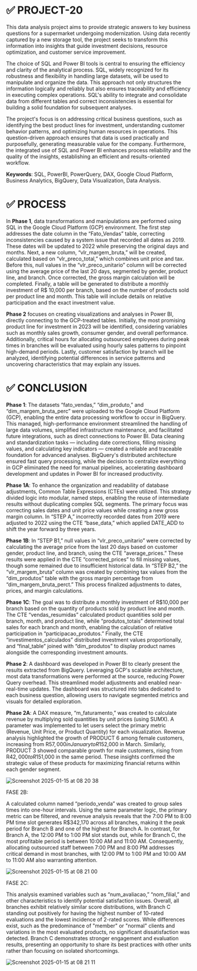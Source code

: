 # ✅ PROJECT-20

This data analysis project aims to provide strategic answers to key business questions for a supermarket undergoing modernization. Using data recently captured by a new storage tool, the project seeks to transform this information into insights that guide investment decisions, resource optimization, and customer service improvement.

The choice of SQL and Power BI tools is central to ensuring the efficiency and clarity of the analytical process. SQL, widely recognized for its robustness and flexibility in handling large datasets, will be used to manipulate and organize the data. This approach not only structures the information logically and reliably but also ensures traceability and efficiency in executing complex operations. SQL's ability to integrate and consolidate data from different tables and correct inconsistencies is essential for building a solid foundation for subsequent analyses.

The project's focus is on addressing critical business questions, such as identifying the best product lines for investment, understanding customer behavior patterns, and optimizing human resources in operations. This question-driven approach ensures that data is used practically and purposefully, generating measurable value for the company. Furthermore, the integrated use of SQL and Power BI enhances process reliability and the quality of the insights, establishing an efficient and results-oriented workflow.

**Keywords**: SQL, PowerBI, PowerQuery, DAX, Google Cloud Platform, Business Analytics, BigQuery, Data Visualization, Data Analysis.

# ✅ PROCESS

In **Phase 1**, data transformations and manipulations are performed using SQL in the Google Cloud Platform (GCP) environment. The first step addresses the date column in the “Fato_Vendas” table, correcting inconsistencies caused by a system issue that recorded all dates as 2019. These dates will be updated to 2022 while preserving the original days and months. Next, a new column, “vlr_margem_bruta,” will be created, calculated based on “vlr_preco_total,” which combines unit price and tax. Before this, null values in the “vlr_preco_unitario” column will be corrected using the average price of the last 20 days, segmented by gender, product line, and branch. Once corrected, the gross margin calculation will be completed. Finally, a table will be generated to distribute a monthly investment of R$ 10,000 per branch, based on the number of products sold per product line and month. This table will include details on relative participation and the exact investment value.

**Phase 2** focuses on creating visualizations and analyses in Power BI, directly connecting to the GCP-treated tables. Initially, the most promising product line for investment in 2023 will be identified, considering variables such as monthly sales growth, consumer gender, and overall performance. Additionally, critical hours for allocating outsourced employees during peak times in branches will be evaluated using hourly sales patterns to pinpoint high-demand periods. Lastly, customer satisfaction by branch will be analyzed, identifying potential differences in service patterns and uncovering characteristics that may explain any issues.

# ✅ CONCLUSION

**Phase 1**: The datasets “fato_vendas,” “dim_produto,” and “dim_margem_bruta_perc” were uploaded to the Google Cloud Platform (GCP), enabling the entire data processing workflow to occur in BigQuery. This managed, high-performance environment streamlined the handling of large data volumes, simplified infrastructure maintenance, and facilitated future integrations, such as direct connections to Power BI. Data cleaning and standardization tasks — including date corrections, filling missing values, and calculating key indicators — created a reliable and traceable foundation for advanced analyses. BigQuery's distributed architecture ensured fast query processing, while the decision to centralize everything in GCP eliminated the need for manual pipelines, accelerating dashboard development and updates in Power BI for increased productivity.

**Phase 1A**: To enhance the organization and readability of database adjustments, Common Table Expressions (CTEs) were utilized. This strategy divided logic into modular, named steps, enabling the reuse of intermediate results without duplicating complex SQL segments. The primary focus was correcting sales dates and unit price values while creating a new gross margin column. In “STEP A,” incorrectly recorded dates from 2019 were adjusted to 2022 using the CTE “base_data,” which applied DATE_ADD to shift the year forward by three years.

**Phase 1B**: In “STEP B1,” null values in “vlr_preco_unitario” were corrected by calculating the average price from the last 20 days based on customer gender, product line, and branch, using the CTE “average_prices.” These results were applied in the CTE “corrected_prices” to fill missing values, though some remained due to insufficient historical data. In “STEP B2,” the “vlr_margem_bruta” column was created by combining tax values from the “dim_produtos” table with the gross margin percentage from “dim_margem_bruta_perct.” This process finalized adjustments to dates, prices, and margin calculations.

**Phase 1C**: The goal was to distribute a monthly investment of R$10,000 per branch based on the quantity of products sold by product line and month. The CTE “vendas_resumidas” calculated product quantities sold per branch, month, and product line, while “produtos_totais” determined total sales for each branch and month, enabling the calculation of relative participation in “participacao_produtos.” Finally, the CTE “investimentos_calculados” distributed investment values proportionally, and “final_table” joined with “dim_produtos” to display product names alongside the corresponding investment amounts.

**Phase 2**: A dashboard was developed in Power BI to clearly present the results extracted from BigQuery. Leveraging GCP's scalable architecture, most data transformations were performed at the source, reducing Power Query overhead. This streamlined model adjustments and enabled near-real-time updates. The dashboard was structured into tabs dedicated to each business question, allowing users to navigate segmented metrics and visuals for detailed exploration.

**Phase 2A**: A DAX measure, “m_faturamento,” was created to calculate revenue by multiplying sold quantities by unit prices (using SUMX). A parameter was implemented to let users select the primary metric (Revenue, Unit Price, or Product Quantity) for each visualization. Revenue analysis highlighted the growth of PRODUCT 6 among female customers, increasing from R$57,000 in January to R$152,000 in March. Similarly, PRODUCT 3 showed comparable growth for male customers, rising from R$42,000 to R$151,000 in the same period. These insights confirmed the strategic value of these products for maximizing financial returns within each gender segment.

![Screenshot 2025-01-15 at 08 20 38](https://github.com/user-attachments/assets/140df707-62c7-4473-9579-780ca693d4d3)

FASE 2B:

A calculated column named “periodo_venda” was created to group sales times into one-hour intervals. Using the same parameter logic, the primary metric can be filtered, and revenue analysis reveals that the 7:00 PM to 8:00 PM time slot generates R$342,170 across all branches, making it the peak period for Branch B and one of the highest for Branch A. In contrast, for Branch A, the 12:00 PM to 1:00 PM slot stands out, while for Branch C, the most profitable period is between 10:00 AM and 11:00 AM. Consequently, allocating outsourced staff between 7:00 PM and 8:00 PM addresses critical demand in most branches, with 12:00 PM to 1:00 PM and 10:00 AM to 11:00 AM also warranting attention.

![Screenshot 2025-01-15 at 08 21 00](https://github.com/user-attachments/assets/39587e1d-8257-46a5-95a9-ee4aeb1c52fa)

FASE 2C:

This analysis examined variables such as “num_avaliacao,” “nom_filial,” and other characteristics to identify potential satisfaction issues. Overall, all branches exhibit relatively similar score distributions, with Branch C standing out positively for having the highest number of 10-rated evaluations and the lowest incidence of 2-rated scores. While differences exist, such as the predominance of "member" or "normal" clients and variations in the most evaluated products, no significant dissatisfaction was detected. Branch C demonstrates stronger engagement and evaluation results, presenting an opportunity to share its best practices with other units rather than focusing on isolated shortcomings.

![Screenshot 2025-01-15 at 08 21 11](https://github.com/user-attachments/assets/50e80b86-d207-4bc1-942f-40e8c94143d0)
